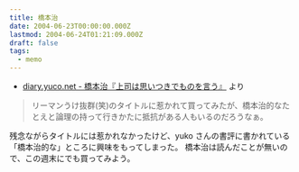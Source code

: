 ```yaml
---
title: 橋本治
date: 2004-06-23T00:00:00.000Z
lastmod: 2004-06-24T01:21:09.000Z
draft: false
tags:
  - memo
---
```


* [diary.yuco.net - 橋本治『上司は思いつきでものを言う』](http://diary.yuco.net/20040623.html#p01) より

> リーマンうけ抜群(笑)のタイトルに惹かれて買ってみたが、橋本治的なたとえと論理の持って行きかたに抵抗がある人もいるのだろうなぁ。

残念ながらタイトルには惹かれなかったけど、yuko さんの書評に書かれている「橋本治的な」ところに興味をもってしまった。 橋本治は読んだことが無いので、この週末にでも買ってみよう。

